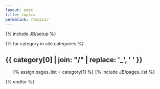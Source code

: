 ```yaml
---
layout: page
title: topics
permalink: /topics/
---
```


{% include JB/setup %}

{% for category in site.categories %} 
  <h2 id="{{ category[0] }}-ref">{{ category[0] | join: "/" | replace: '_', ' ' }}</h2>
  <ul class="list-by-topic">
    {% assign pages_list = category[1] %}
    {% include JB/pages_list %}
  </ul>
{% endfor %}
